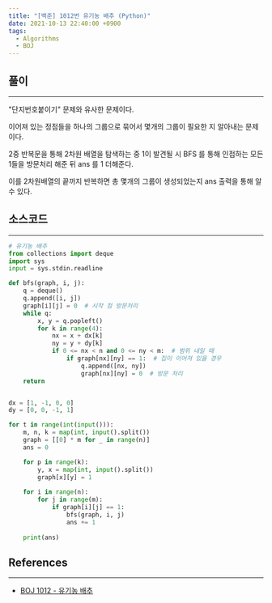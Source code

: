```yaml
---
title: "[백준] 1012번 유기농 배추 (Python)"
date: 2021-10-13 22:40:00 +0900
tags:
  - Algorithms
  - BOJ
---
```


## 풀이

---

"단지번호붙이기" 문제와 유사한 문제이다.

이어져 있는 정점들을 하나의 그룹으로 묶어서 몇개의 그룹이 필요한 지 알아내는 문제이다.

2중 반복문을 통해 2차원 배열을 탐색하는 중 1이 발견될 시 BFS 를 통해 인접하는 모든 1들을 방문처리 해준 뒤 ans 를 1 더해준다.

이를 2차원배열의 끝까지 반복하면 총 몇개의 그룹이 생성되었는지 ans 출력을 통해 알 수 있다.

## 소스코드

---

```python
# 유기농 배추
from collections import deque
import sys
input = sys.stdin.readline

def bfs(graph, i, j):
    q = deque()
    q.append([i, j])
    graph[i][j] = 0  # 시작 점 방문처리
    while q:
        x, y = q.popleft()
        for k in range(4):
            nx = x + dx[k]
            ny = y + dy[k]
            if 0 <= nx < n and 0 <= ny < m:  # 범위 내일 때
                if graph[nx][ny] == 1:  # 집이 이어져 있을 경우
                    q.append([nx, ny])
                    graph[nx][ny] = 0  # 방문 처리
    return


dx = [1, -1, 0, 0]
dy = [0, 0, -1, 1]

for t in range(int(input())):
    m, n, k = map(int, input().split())
    graph = [[0] * m for _ in range(n)]
    ans = 0

    for p in range(k):
        y, x = map(int, input().split())
        graph[x][y] = 1
    
    for i in range(n):
        for j in range(m):
            if graph[i][j] == 1:
                bfs(graph, i, j)
                ans += 1
    
    print(ans)
```

## References

---

- [BOJ 1012 - 유기농 배추](https://www.acmicpc.net/problem/1012)
